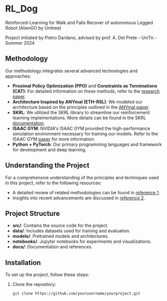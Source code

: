 # RL_Dog 
Reinforced-Learning for Walk and Falls Recover of autonomous Legged Robot (AlienGO by Unitree)

Project initiated by Pietro Dardano, advised by prof. A. Del Prete - UniTn - Summer 2024

## Methodology

Our methodology integrates several advanced technologies and approaches:

- **Proximal Policy Optimization (PPO)** and **Constraints as Terminations (CAT)**: For detailed information on these methods, refer to the [research paper](https://arxiv.org/pdf/2403.18765).
- **Architecture Inspired by ANYmal (ETH-RSL)**: We modeled our architecture based on the principles outlined in the [ANYmal paper](https://www.science.org/doi/epdf/10.1126/scirobotics.aau5872).
- **SKRL**: We utilized the SKRL library to streamline our reinforcement learning implementations. More details can be found in the SKRL [documentation](https://skrl.readthedocs.io/en/latest/intro/getting_started.html).
- **ISAAC GYM**: NVIDIA's ISAAC GYM provided the high-performance simulation environment necessary for training our models. Refer to the ISAAC GYM [paper](https://arxiv.org/abs/2108.10470) for more information.
- **Python + PyTorch**: Our primary programming languages and framework for development and deep learning.

## Understanding the Project

For a comprehensive understanding of the principles and techniques used in this project, refer to the following resources:
- A detailed review of related methodologies can be found in [reference 1](https://journals.sagepub.com/doi/full/10.1177/17298814211007305).
- Insights into recent advancements are discussed in [reference 2](https://arxiv.org/html/2308.12517v2).

## Project Structure

- **src/**: Contains the source code for the project.
- **data/**: Includes datasets used for training and evaluation.
- **models/**: Pretrained models and architectures.
- **notebooks/**: Jupyter notebooks for experiments and visualizations.
- **docs/**: Documentation and references.

## Installation

To set up the project, follow these steps:

1. Clone the repository:
   ```bash
   git clone https://github.com/yourusername/yourproject.git
